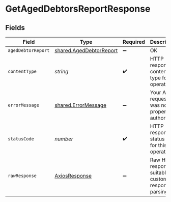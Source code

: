 # GetAgedDebtorsReportResponse


## Fields

| Field                                                              | Type                                                               | Required                                                           | Description                                                        |
| ------------------------------------------------------------------ | ------------------------------------------------------------------ | ------------------------------------------------------------------ | ------------------------------------------------------------------ |
| `agedDebtorReport`                                                 | [shared.AgedDebtorReport](../../models/shared/ageddebtorreport.md) | :heavy_minus_sign:                                                 | OK                                                                 |
| `contentType`                                                      | *string*                                                           | :heavy_check_mark:                                                 | HTTP response content type for this operation                      |
| `errorMessage`                                                     | [shared.ErrorMessage](../../models/shared/errormessage.md)         | :heavy_minus_sign:                                                 | Your API request was not properly authorized.                      |
| `statusCode`                                                       | *number*                                                           | :heavy_check_mark:                                                 | HTTP response status code for this operation                       |
| `rawResponse`                                                      | [AxiosResponse](https://axios-http.com/docs/res_schema)            | :heavy_minus_sign:                                                 | Raw HTTP response; suitable for custom response parsing            |